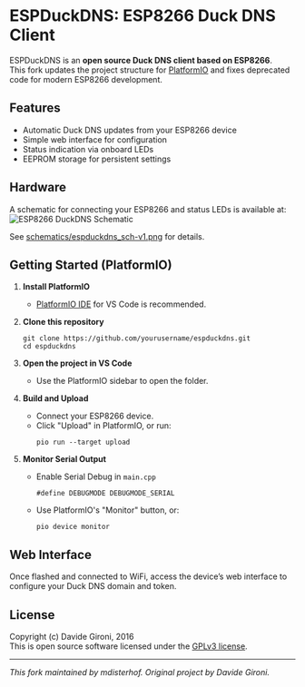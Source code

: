 # ESPDuckDNS: ESP8266 Duck DNS Client

ESPDuckDNS is an **open source Duck DNS client based on ESP8266**.  
This fork updates the project structure for [PlatformIO](https://platformio.org/) and fixes deprecated code for modern ESP8266 development.

## Features

- Automatic Duck DNS updates from your ESP8266 device
- Simple web interface for configuration
- Status indication via onboard LEDs
- EEPROM storage for persistent settings

## Hardware

A schematic for connecting your ESP8266 and status LEDs is available at:  
![ESP8266 DuckDNS Schematic](schematics/espduckdns_sch-v1.png)

See [schematics/espduckdns_sch-v1.png](schematics/espduckdns_sch-v1.png) for details.

## Getting Started (PlatformIO)

1. **Install PlatformIO**  
   - [PlatformIO IDE](https://platformio.org/install/ide?install=vscode) for VS Code is recommended.

2. **Clone this repository**  
   ```
   git clone https://github.com/yourusername/espduckdns.git
   cd espduckdns
   ```

3. **Open the project in VS Code**  
   - Use the PlatformIO sidebar to open the folder.

4. **Build and Upload**  
   - Connect your ESP8266 device.
   - Click "Upload" in PlatformIO, or run:
     ```
     pio run --target upload
     ```

5. **Monitor Serial Output**  
   - Enable Serial Debug in `main.cpp`
     ```
     #define DEBUGMODE DEBUGMODE_SERIAL
     ```
   - Use PlatformIO's "Monitor" button, or:
     ```
     pio device monitor
     ```

## Web Interface

Once flashed and connected to WiFi, access the device’s web interface to configure your Duck DNS domain and token.

## License

Copyright (c) Davide Gironi, 2016  
This is open source software licensed under the [GPLv3 license](http://opensource.org/licenses/GPL-3.0).

---

*This fork maintained by mdisterhof. Original project by Davide Gironi.*
